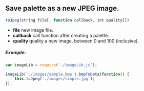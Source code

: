 ## Save palette as a new JPEG image.

```js
toJpeg(string file[, function callback, int quality]])
```


- **file** new image file.
- **callback** call function after creating a palette.
- **quality** quality a new image, between 0 and 100 (inclusive). 

##### Example: 
```js
var imageLib = require('./imageLib.js');

imageLib('./images/sample.bmp').bmpToData(function() {
	this.toJpeg('./images/simple.jpg');
});
